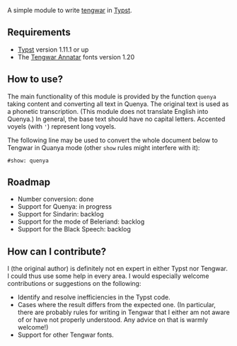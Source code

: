 A simple module to write [tengwar](https://en.wikipedia.org/wiki/Tengwar) in [Typst](https://typst.app/).

## Requirements

- [Typst](https://github.com/typst/typst) version 1.11.1 or up
- The [Tengwar Annatar](https://www.fontspace.com/tengwar-annatar-font-f2244) fonts version 1.20

## How to use? 

The main functionality of this module is provided by the function `quenya` taking content and converting all text in Quenya. The original text is used as a phonetic transcription. (This module does not translate English into Quenya.) In general, the base text should have no capital letters. Accented voyels (with `'`) represent long voyels.

The following line may be used to convert the whole document below to Tengwar in Quanya mode (other `show` rules might interfere with it):
```
#show: quenya
```

## Roadmap

* Number conversion: done
* Support for Quenya: in progress
* Support for Sindarin: backlog
* Support for the mode of Beleriand: backlog
* Support for the Black Speech: backlog

## How can I contribute?

I (the original author) is definitely not en expert in either Typst nor Tengwar. I could thus use some help in every area. I would especially welcome contributions or suggestions on the following: 

* Identify and resolve inefficiencies in the Typst code.
* Cases where the result differs from the expected one. (In particular, there are probably rules for writing in Tengwar that I either am not aware of or have not properly understood. Any advice on that is warmly welcome!)
* Support for other Tengwar fonts. 
